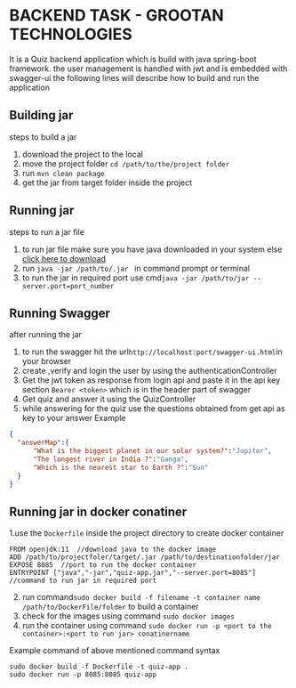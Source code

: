 # BACKEND TASK - GROOTAN TECHNOLOGIES 

It is a Quiz backend application which is build with java spring-boot framework. 
the user management is handled with jwt and is embedded with swagger-ui
the following lines will describe how to build and run the application

## Building jar 

steps to build a jar

1.  download the project to the local
2.  move the project folder ``` cd /path/to/the/project folder ```
3.  run ``` mvn clean package ```
4.  get the jar from target folder inside the project

## Running jar 

steps to run a jar file

1. to run jar file make sure you have java downloaded in your system else [click here to download](https://www.oracle.com/in/java/technologies/javase-downloads.html)
2. run ``` java -jar /path/to/.jar  ``` in command prompt or terminal
3. to run the jar in required port use cmd``` java -jar /path/to/jar --server.port=port_number ```

## Running Swagger

after running the jar 

1. to run the swagger hit the url``` http://localhost:port/swagger-ui.html ```in your browser
2. create ,verify and login the user by using the authenticationController
3. Get the jwt token as response from login api and paste it in the api key section ``` Bearer <token> ``` which is in the header part of swagger
4. Get quiz and answer it using the QuizController
5. while answering for the quiz use the questions obtained from get api as key to your answer 
 Example
  ```json
  {
    "answerMap":{
        "What is the biggest planet in our solar system?":"Jupiter",
        "The longest river in India ?":"Ganga",
        "Which is the nearest star to Earth ?":"Sun"
    }
  } 
```

## Running jar in docker conatiner
  
  1.use the ```Dockerfile``` inside the project directory to create docker container
  ```
  FROM openjdk:11  //download java to the docker image
  ADD /path/to/projectfoler/target/.jar /path/to/destinationfolder/jar
  EXPOSE 8085  //port to run the docker container
  ENTRYPOINT ["java","-jar","quiz-app.jar","--server.port=8085"]  //command to run jar in required port
  
 ```
 
 2. run command``` sudo docker build -f filename -t container name /path/to/DockerFile/folder ``` to build a container
 3. check for the images using command ```sudo docker images```
 4. run the container using command ```sudo docker run -p <port to the container>:<port to run jar> conatinername```
 
 Example command of above mentioned command syntax
 
 ```
 sudo docker build -f Dockerfile -t quiz-app .
 sudo docker run -p 8085:8085 quiz-app

```


